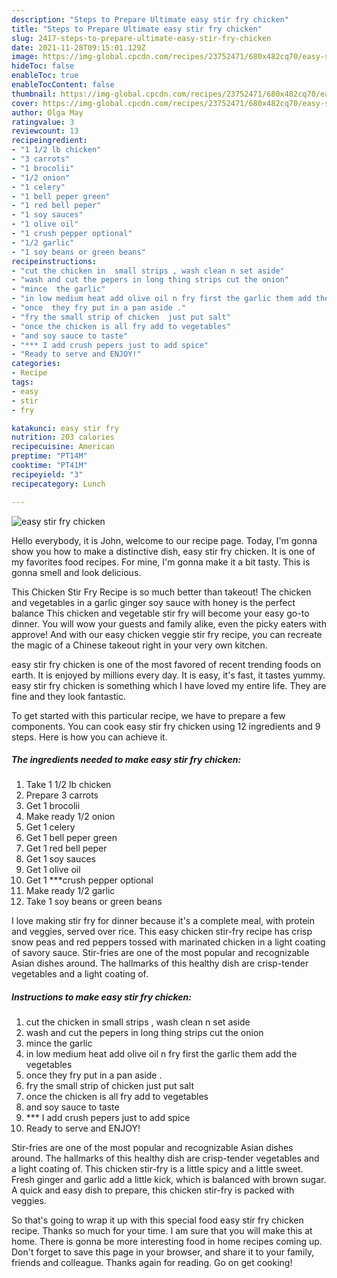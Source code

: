 ```yaml
---
description: "Steps to Prepare Ultimate easy stir fry chicken"
title: "Steps to Prepare Ultimate easy stir fry chicken"
slug: 2417-steps-to-prepare-ultimate-easy-stir-fry-chicken
date: 2021-11-28T09:15:01.129Z
image: https://img-global.cpcdn.com/recipes/23752471/680x482cq70/easy-stir-fry-chicken-recipe-main-photo.jpg
hideToc: false
enableToc: true
enableTocContent: false
thumbnail: https://img-global.cpcdn.com/recipes/23752471/680x482cq70/easy-stir-fry-chicken-recipe-main-photo.jpg
cover: https://img-global.cpcdn.com/recipes/23752471/680x482cq70/easy-stir-fry-chicken-recipe-main-photo.jpg
author: Olga May
ratingvalue: 3
reviewcount: 13
recipeingredient:
- "1 1/2 lb chicken"
- "3 carrots"
- "1 brocolii"
- "1/2 onion"
- "1 celery"
- "1 bell peper green"
- "1 red bell peper"
- "1 soy sauces"
- "1 olive oil"
- "1 crush pepper optional"
- "1/2 garlic"
- "1 soy beans or green beans"
recipeinstructions:
- "cut the chicken in  small strips , wash clean n set aside"
- "wash and cut the pepers in long thing strips cut the onion"
- "mince  the garlic"
- "in low medium heat add olive oil n fry first the garlic them add the vegetables"
- "once  they fry put in a pan aside ."
- "fry the small strip of chicken  just put salt"
- "once the chicken is all fry add to vegetables"
- "and soy sauce to taste"
- "*** I add crush pepers just to add spice"
- "Ready to serve and ENJOY!"
categories:
- Recipe
tags:
- easy
- stir
- fry

katakunci: easy stir fry 
nutrition: 203 calories
recipecuisine: American
preptime: "PT14M"
cooktime: "PT41M"
recipeyield: "3"
recipecategory: Lunch

---
```



![easy stir fry chicken](https://img-global.cpcdn.com/recipes/23752471/680x482cq70/easy-stir-fry-chicken-recipe-main-photo.jpg)

Hello everybody, it is John, welcome to our recipe page. Today, I'm gonna show you how to make a distinctive dish, easy stir fry chicken. It is one of my favorites food recipes. For mine, I'm gonna make it a bit tasty. This is gonna smell and look delicious.

This Chicken Stir Fry Recipe is so much better than takeout! The chicken and vegetables in a garlic ginger soy sauce with honey is the perfect balance This chicken and vegetable stir fry will become your easy go-to dinner. You will wow your guests and family alike, even the picky eaters with approve! And with our easy chicken veggie stir fry recipe, you can recreate the magic of a Chinese takeout right in your very own kitchen.

easy stir fry chicken is one of the most favored of recent trending foods on earth. It is enjoyed by millions every day. It is easy, it's fast, it tastes yummy. easy stir fry chicken is something which I have loved my entire life. They are fine and they look fantastic.


To get started with this particular recipe, we have to prepare a few components. You can cook easy stir fry chicken using 12 ingredients and 9 steps. Here is how you can achieve it.

<!--inarticleads1-->

##### The ingredients needed to make easy stir fry chicken:

1. Take 1 1/2 lb chicken
1. Prepare 3 carrots
1. Get 1 brocolii
1. Make ready 1/2 onion
1. Get 1 celery
1. Get 1 bell peper green
1. Get 1 red bell peper
1. Get 1 soy sauces
1. Get 1 olive oil
1. Get 1 ***crush pepper optional
1. Make ready 1/2 garlic
1. Take 1 soy beans or green beans


I love making stir fry for dinner because it&#39;s a complete meal, with protein and veggies, served over rice. This easy chicken stir-fry recipe has crisp snow peas and red peppers tossed with marinated chicken in a light coating of savory sauce. Stir-fries are one of the most popular and recognizable Asian dishes around. The hallmarks of this healthy dish are crisp-tender vegetables and a light coating of. 

<!--inarticleads2-->

##### Instructions to make easy stir fry chicken:

1. cut the chicken in  small strips , wash clean n set aside
1. wash and cut the pepers in long thing strips cut the onion
1. mince  the garlic
1. in low medium heat add olive oil n fry first the garlic them add the vegetables
1. once  they fry put in a pan aside .
1. fry the small strip of chicken  just put salt
1. once the chicken is all fry add to vegetables
1. and soy sauce to taste
1. *** I add crush pepers just to add spice
1. Ready to serve and ENJOY!

Stir-fries are one of the most popular and recognizable Asian dishes around. The hallmarks of this healthy dish are crisp-tender vegetables and a light coating of. This chicken stir-fry is a little spicy and a little sweet. Fresh ginger and garlic add a little kick, which is balanced with brown sugar. A quick and easy dish to prepare, this chicken stir-fry is packed with veggies. 

So that's going to wrap it up with this special food easy stir fry chicken recipe. Thanks so much for your time. I am sure that you will make this at home. There is gonna be more interesting food in home recipes coming up. Don't forget to save this page in your browser, and share it to your family, friends and colleague. Thanks again for reading. Go on get cooking!
